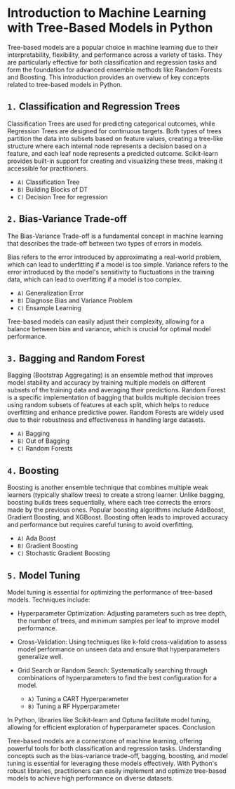 # Introduction to Machine Learning with Tree-Based Models in Python

Tree-based models are a popular choice in machine learning due to their interpretability, flexibility, and performance across a variety of tasks. They are particularly effective for both classification and regression tasks and form the foundation for advanced ensemble methods like Random Forests and Boosting. This introduction provides an overview of key concepts related to tree-based models in Python.
## `1.` Classification and Regression Trees

Classification Trees are used for predicting categorical outcomes, while Regression Trees are designed for continuous targets. Both types of trees partition the data into subsets based on feature values, creating a tree-like structure where each internal node represents a decision based on a feature, and each leaf node represents a predicted outcome. Scikit-learn provides built-in support for creating and visualizing these trees, making it accessible for practitioners.

  - `A)` Classification Tree
  - `B)` Building Blocks of DT
  - `C)` Decision Tree for regression

## `2.` Bias-Variance Trade-off

The Bias-Variance Trade-off is a fundamental concept in machine learning that describes the trade-off between two types of errors in models.

Bias refers to the error introduced by approximating a real-world problem, which can lead to underfitting if a model is too simple.
Variance refers to the error introduced by the model's sensitivity to fluctuations in the training data, which can lead to overfitting if a model is too complex.

  - `A)` Generalization Error
  - `B)` Diagnose Bias and Variance Problem
  - `C)` Ensample Learning

Tree-based models can easily adjust their complexity, allowing for a balance between bias and variance, which is crucial for optimal model performance.
## `3.` Bagging and Random Forest

Bagging (Bootstrap Aggregating) is an ensemble method that improves model stability and accuracy by training multiple models on different subsets of the training data and averaging their predictions. Random Forest is a specific implementation of bagging that builds multiple decision trees using random subsets of features at each split, which helps to reduce overfitting and enhance predictive power. Random Forests are widely used due to their robustness and effectiveness in handling large datasets.

  - `A)` Bagging
  - `B)` Out of Bagging
  - `C)` Random Forests
## `4.` Boosting

Boosting is another ensemble technique that combines multiple weak learners (typically shallow trees) to create a strong learner. Unlike bagging, boosting builds trees sequentially, where each tree corrects the errors made by the previous ones. Popular boosting algorithms include AdaBoost, Gradient Boosting, and XGBoost. Boosting often leads to improved accuracy and performance but requires careful tuning to avoid overfitting.

  - `A)` Ada Boost
  - `B)` Gradient Boosting
  - `C)` Stochastic Gradient Boosting

## `5.` Model Tuning

Model tuning is essential for optimizing the performance of tree-based models. Techniques include:

- Hyperparameter Optimization: Adjusting parameters such as tree depth, the number of trees, and minimum samples per leaf to improve model performance.
- Cross-Validation: Using techniques like k-fold cross-validation to assess model performance on unseen data and ensure that hyperparameters generalize well.
- Grid Search or Random Search: Systematically searching through combinations of hyperparameters to find the best configuration for a model.

  - `A)` Tuning a CART Hyperparameter
  - `B)` Tuning a RF Hyperparameter

In Python, libraries like Scikit-learn and Optuna facilitate model tuning, allowing for efficient exploration of hyperparameter spaces.
Conclusion

Tree-based models are a cornerstone of machine learning, offering powerful tools for both classification and regression tasks. Understanding concepts such as the bias-variance trade-off, bagging, boosting, and model tuning is essential for leveraging these models effectively. With Python's robust libraries, practitioners can easily implement and optimize tree-based models to achieve high performance on diverse datasets.
